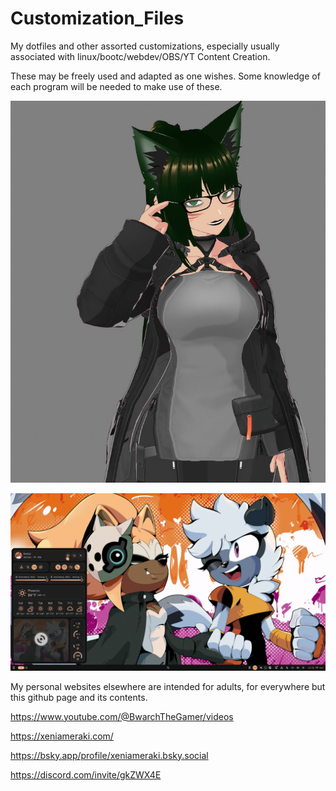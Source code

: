 # Customization_Files
My dotfiles and other assorted customizations, especially usually associated with linux/bootc/webdev/OBS/YT Content Creation.

These may be freely used and adapted as one wishes. Some knowledge of each program will be needed to make use of these.

![An Example shot of my vtuber model](/Vroids-VtuberModels/Example.jpg)

![Noctalia](/Noctalia/Example.png)

My personal websites elsewhere are intended for adults, for everywhere but this github page and its contents.

https://www.youtube.com/@BwarchTheGamer/videos


https://xeniameraki.com/


https://bsky.app/profile/xeniameraki.bsky.social


https://discord.com/invite/gkZWX4E

